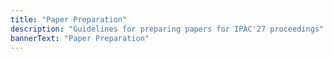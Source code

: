 ```yaml
---
title: "Paper Preparation"
description: "Guidelines for preparing papers for IPAC'27 proceedings"
bannerText: "Paper Preparation"
---
```



